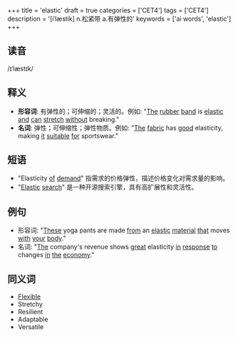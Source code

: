 +++
title = 'elastic'
draft = true
categories = ['CET4']
tags = ['CET4']
description = '[iˈlæstik] n.松紧带 a.有弹性的'
keywords = ['ai words', 'elastic']
+++

## 读音
/ɪˈlæstɪk/

## 释义
- **形容词**: 有弹性的；可伸缩的；灵活的。例如: "[The](/zh/post/the/) [rubber](/zh/post/rubber/) [band](/zh/post/band/) is [elastic](/zh/post/elastic/) [and](/zh/post/and/) [can](/zh/post/can/) [stretch](/zh/post/stretch/) [without](/zh/post/without/) breaking."
- **名词**: 弹性；可伸缩性；弹性物质。例如: "[The](/zh/post/the/) [fabric](/zh/post/fabric/) has [good](/zh/post/good/) elasticity, making [it](/zh/post/it/) [suitable](/zh/post/suitable/) [for](/zh/post/for/) sportswear."

## 短语
- "Elasticity [of](/zh/post/of/) [demand](/zh/post/demand/)" 指需求的价格弹性，描述价格变化对需求量的影响。
- "[Elastic](/zh/post/elastic/) [search](/zh/post/search/)" 是一种开源搜索引擎，具有高扩展性和灵活性。

## 例句
- 形容词: "[These](/zh/post/these/) yoga pants are made [from](/zh/post/from/) an [elastic](/zh/post/elastic/) [material](/zh/post/material/) [that](/zh/post/that/) moves [with](/zh/post/with/) [your](/zh/post/your/) [body](/zh/post/body/)."
- 名词: "[The](/zh/post/the/) company's revenue shows [great](/zh/post/great/) elasticity [in](/zh/post/in/) [response](/zh/post/response/) [to](/zh/post/to/) changes [in](/zh/post/in/) [the](/zh/post/the/) [economy](/zh/post/economy/)."

## 同义词
- [Flexible](/zh/post/flexible/)
- Stretchy
- Resilient
- Adaptable
- Versatile

